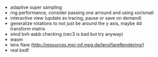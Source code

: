 - adaptive super sampling
- rng performance, consider passing one arround and using xor/small
- interactive view (update as tracing, pause or save on demand)
- generalize rotations to not just be around the y axis, maybe 4d transform matrix
- simd bvh aabb checking (vec3 is bad but try anyway)
- wasm
- lens flare (http://resources.mpi-inf.mpg.de/lensflareRendering/)
- real bxdf
